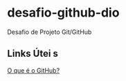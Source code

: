 # desafio-github-dio
Desafio de Projeto Git/GitHub

## Links Útei s
[O que é o GitHub?](https://www.techtudo.com.br/listas/2021/05/o-que-e-o-github-veja-para-que-serve-a-rede-social-de-programadores.ghtml)
